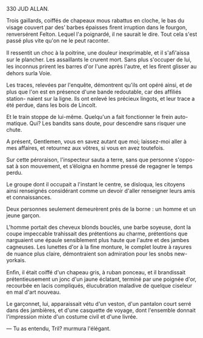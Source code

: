 330 JUD ALLAN.

Trois gaillards, coiffés de chapeaux mous rabattus en cloche, le bas du
visage couvert par des’ barbes épaisses ﬁrent irruption dans le fourgon,
renversérent Felton. Lequel l'a poignardé, il ne saurait le dire. Tout cela
s'est passé plus vite qu'on ne le peut raconter.

Il ressentit un choc à la poitrine, une douleur inexprimable, et il s'aﬁ'aissa
sur le plancher. Les assaillants le crurent mort. Sans plus s'occuper de lui,
les inconnus prirent les barres d'or l'une après l'autre, et les ﬁrent glisser
au dehors surla Voie.

Les traces, relevées par l'enquête, démontrent qu'ils ont opéré ainsi, et de
plus que l'on est en présence d'une bande redoutable, car des afﬁliés station-
naient sur la ligne. lls ont enlevé les précieux lingots, et leur trace a été
perdue, dans les bois de Lincolt.

Et le train stoppe de lui-même. Quelqu'un a fait fonctionner le frein auto-
matique. Qui? Les bandits sans doute, pour descendre sans risquer une
chute.

A présent, Gentlemen, vous en savez autant que moi; laissez-moi aller à
mes affaires, et retournez aux vôtres, si vous en avez toutefois.

Sur cette péroraison, l'inspecteur sauta a terre, sans que personne s'oppo-
sat à son mouvement, et s’éloigna en homme pressé de regagner le temps
perdu.

Le groupe dont il occupait a l'instant le centre, se disloqua, les citoyens
ainsi renseignés considérant comme un devoir d'aller renseigner leurs amis
et connaissances.

Deux personnes seulement demeurèrent prés de la borne : un homme et
un jeune garçon.

L'homme portait des cheveux blonds bouclés, une barbe soyeuse, dont
la coupe impeccable trahissait des prétentions au charme, prétentions que
narguaient une épaule sensiblement plus haute que l'autre et des jambes
cagneuses. Les lunettes d'or à la ﬁne monture, le complet loutre à rayures de
nuance plus claire, démontraient son admiration pour les snobs new-yorkais.

Enﬁn, il était coiffé d'un chapeau gris, à ruban ponceau, et il brandissait
prétentieusement un jonc d'un jaune éclatant, terminé par une poignée d'or,
recourbée en lacis compliqués, élucubration maladive de quelque ciseleur en
mal d'art nouveau.

Le garçonnet, lui, apparaissait vétu d'un veston, d'un pantalon court serré
dans des jambières, et d'une casquette de voyage, dont l'ensemble donnait
l'impression mixte d'un costume civil et d'une livrée.

— Tu as entendu, Tril? murmura l'élégant.


